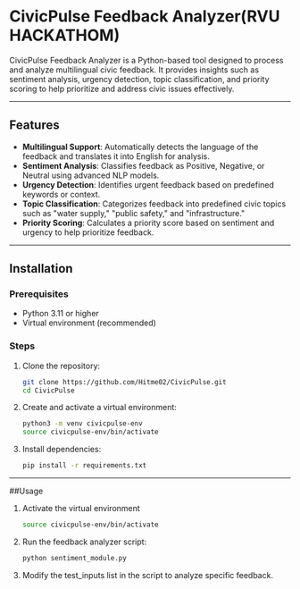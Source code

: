 # CivicPulse Feedback Analyzer(RVU HACKATHOM)

CivicPulse Feedback Analyzer is a Python-based tool designed to process and analyze multilingual civic feedback. It provides insights such as sentiment analysis, urgency detection, topic classification, and priority scoring to help prioritize and address civic issues effectively.

---

## Features

- **Multilingual Support**: Automatically detects the language of the feedback and translates it into English for analysis.
- **Sentiment Analysis**: Classifies feedback as Positive, Negative, or Neutral using advanced NLP models.
- **Urgency Detection**: Identifies urgent feedback based on predefined keywords or context.
- **Topic Classification**: Categorizes feedback into predefined civic topics such as "water supply," "public safety," and "infrastructure."
- **Priority Scoring**: Calculates a priority score based on sentiment and urgency to help prioritize feedback.

---

## Installation

### Prerequisites
- Python 3.11 or higher
- Virtual environment (recommended)

### Steps
1. Clone the repository:
   ```bash
   git clone https://github.com/Hitme02/CivicPulse.git
   cd CivicPulse
2. Create and activate a virtual environment:
   ```bash
   python3 -m venv civicpulse-env
   source civicpulse-env/bin/activate
3. Install dependencies:
   ```bash
   pip install -r requirements.txt

---
##Usage
1. Activate the virtual environment
   ```bash
   source civicpulse-env/bin/activate
2. Run the feedback analyzer script:
   ```bash
   python sentiment_module.py
3. Modify the test_inputs list in the script to analyze specific feedback.
